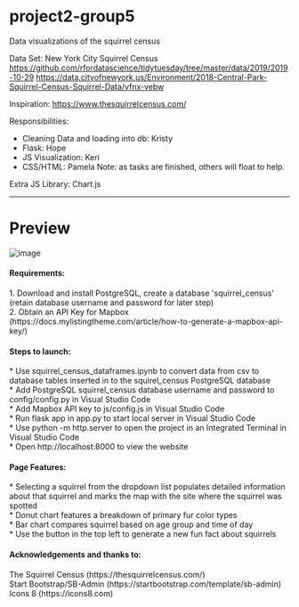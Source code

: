 # project2-group5
Data visualizations of the squirrel census

Data Set: New York City Squirrel Census
https://github.com/rfordatascience/tidytuesday/tree/master/data/2019/2019-10-29
https://data.cityofnewyork.us/Environment/2018-Central-Park-Squirrel-Census-Squirrel-Data/vfnx-vebw

Inspiration:
https://www.thesquirrelcensus.com/

Responsibilities:
* Cleaning Data and loading into db: Kristy
* Flask: Hope
* JS Visualization: Keri
* CSS/HTML: Pamela
Note: as tasks are finished, others will float to help.

Extra JS Library: Chart.js



<hr>

<h1>Preview</h1>

![image](https://user-images.githubusercontent.com/73491575/115639418-86095800-a2e2-11eb-8170-fe8f82f5e772.png)



<h4>Requirements:</h4>
  1. Download and install PostgreSQL, create a database 'squirrel_census' (retain database username and password for later step)<br>
  2. Obtain an API Key for Mapbox (https://docs.mylistingtheme.com/article/how-to-generate-a-mapbox-api-key/)
  
<h4>Steps to launch:</h4>
* Use squirrel_census_dataframes.ipynb to convert data from csv to database tables inserted in to the squirel_census PostgreSQL database<br>
* Add PostgreSQL squirrel_census database username and password to config/config.py in Visual Studio Code<br>
* Add Mapbox API key to js/config.js in Visual Studio Code<br>
* Run flask app in app.py to start local server in Visual Studio Code<br>
* Use python -m http.server to open the project in an Integrated Terminal in Visual Studio Code<br>
* Open http://localhost:8000 to view the website

  
<h4>Page Features:</h4>
  * Selecting a squirrel from the dropdown list populates detailed information about that squirrel and marks the map with the site where the squirrel was spotted<br>
  * Donut chart features a breakdown of primary fur color types<br>
  * Bar chart compares squirrel based on age group and time of day<br>
  * Use the button in the top left to generate a new fun fact about squirrels
 
<h4>Acknowledgements and thanks to:</h4>
 	The Squirrel Census (https://thesquirrelcensus.com/)<br>
	Start Bootstrap/SB-Admin (https://startbootstrap.com/template/sb-admin)<br>
	Icons 8 (https://icons8.com)
